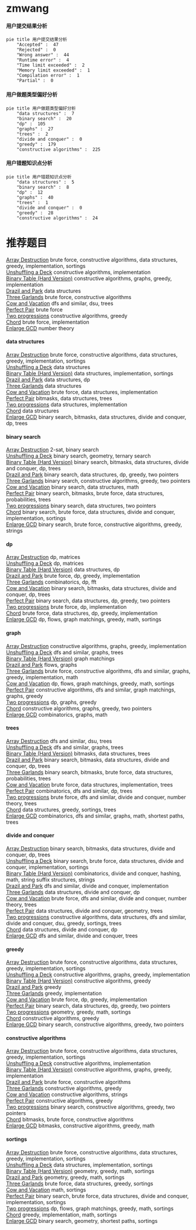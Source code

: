 # zmwang
<!-- tabs:start -->
#### **用户提交结果分析**

```mermaid
pie title 用户提交结果分析
    "Accepted" :  47
    "Rejected" :  0
    "Wrong answer" :  44
    "Runtime error" :  4
    "Time limit exceeded" :  2
    "Memory limit exceeded" :  1
    "Compilation error" :  1
    "Partial" :  0
```
#### **用户做题类型偏好分析**

```mermaid
pie title 用户做题类型偏好分析
    "data structures" :  7
    "binary search" :  20
    "dp" :  105
    "graphs" :  27
    "trees" :  2
    "divide and conquer" :  0
    "greedy" :  179
    "constructive algorithms" :  225
```
#### **用户错题知识点分析**

```mermaid
pie title 用户错题知识点分析
    "data structures" :  5
    "binary search" :  8
    "dp" :  12
    "graphs" :  40
    "trees" :  1
    "divide and conquer" :  0
    "greedy" :  28
    "constructive algorithms" :  24
```
<!-- tabs:end -->
# 推荐题目
[Array Destruction](http://codeforces.com/problemset/problem/1474/C)		brute force,
                        constructive algorithms,
                        data structures,
                        greedy,
                        implementation,
                        sortings		  
[Unshuffling a Deck](http://codeforces.com/problemset/problem/1427/D)		constructive algorithms,
                        implementation		  
[Binary Table (Hard Version)](https://codeforces.com/contest/1440/problem/C2)		constructive algorithms,
                        graphs,
                        greedy,
                        implementation		  
[Drazil and Park](https://codeforces.com/contest/516/problem/C)		data structures		  
[Three Garlands](http://codeforces.com/problemset/problem/911/C)		brute force,
                        constructive algorithms		  
[Cow and Vacation](http://codeforces.com/problemset/problem/1307/F)		dfs and similar,
                        dsu,
                        trees		  
[Perfect Pair](http://codeforces.com/problemset/problem/317/A)		brute force		  
[Two progressions](http://codeforces.com/problemset/problem/125/D)		constructive algorithms,
                        greedy		  
[Chord](http://codeforces.com/problemset/problem/88/A)		brute force,
                        implementation		  
[Enlarge GCD](http://codeforces.com/problemset/problem/1034/A)		number theory		  
<!-- tabs:start -->
#### **data structures**
[Array Destruction](http://codeforces.com/problemset/problem/1474/C)		brute force,
                        constructive algorithms,
                        data structures,
                        greedy,
                        implementation,
                        sortings		  
[Unshuffling a Deck](https://codeforces.com/contest/516/problem/C)		data structures		  
[Binary Table (Hard Version)](http://codeforces.com/problemset/problem/15/D)		data structures,
                        implementation,
                        sortings		  
[Drazil and Park](http://codeforces.com/problemset/problem/1129/D)		data structures,
                        dp		  
[Three Garlands](http://codeforces.com/problemset/problem/477/E)		data structures		  
[Cow and Vacation](http://codeforces.com/problemset/problem/1290/A)		brute force,
                        data structures,
                        implementation		  
[Perfect Pair](http://codeforces.com/problemset/problem/877/E)		bitmasks,
                        data structures,
                        trees		  
[Two progressions](http://codeforces.com/problemset/problem/863/D)		data structures,
                        implementation		  
[Chord](http://codeforces.com/problemset/problem/587/E)		data structures		  
[Enlarge GCD](http://codeforces.com/problemset/problem/1446/C)		binary search,
                        bitmasks,
                        data structures,
                        divide and conquer,
                        dp,
                        trees		  
#### **binary search**
[Array Destruction](http://codeforces.com/problemset/problem/587/D)		2-sat,
                        binary search		  
[Unshuffling a Deck](http://codeforces.com/problemset/problem/1059/D)		binary search,
                        geometry,
                        ternary search		  
[Binary Table (Hard Version)](http://codeforces.com/problemset/problem/1446/C)		binary search,
                        bitmasks,
                        data structures,
                        divide and conquer,
                        dp,
                        trees		  
[Drazil and Park](http://codeforces.com/problemset/problem/1492/C)		binary search,
                        data structures,
                        dp,
                        greedy,
                        two pointers		  
[Three Garlands](http://codeforces.com/problemset/problem/1463/D)		binary search,
                        constructive algorithms,
                        greedy,
                        two pointers		  
[Cow and Vacation](http://codeforces.com/problemset/problem/1490/G)		binary search,
                        data structures,
                        math		  
[Perfect Pair](http://codeforces.com/problemset/problem/1479/D)		binary search,
                        bitmasks,
                        brute force,
                        data structures,
                        probabilities,
                        trees		  
[Two progressions](http://codeforces.com/problemset/problem/1436/E)		binary search,
                        data structures,
                        two pointers		  
[Chord](http://codeforces.com/problemset/problem/1461/D)		binary search,
                        brute force,
                        data structures,
                        divide and conquer,
                        implementation,
                        sortings		  
[Enlarge GCD](http://codeforces.com/problemset/problem/1493/C)		binary search,
                        brute force,
                        constructive algorithms,
                        greedy,
                        strings		  
#### **dp**
[Array Destruction](http://codeforces.com/problemset/problem/498/E)		dp,
                        matrices		  
[Unshuffling a Deck](http://codeforces.com/problemset/problem/621/E)		dp,
                        matrices		  
[Binary Table (Hard Version)](http://codeforces.com/problemset/problem/1129/D)		data structures,
                        dp		  
[Drazil and Park](http://codeforces.com/problemset/problem/1323/A)		brute force,
                        dp,
                        greedy,
                        implementation		  
[Three Garlands](http://codeforces.com/problemset/problem/1439/D)		combinatorics,
                        dp,
                        fft		  
[Cow and Vacation](http://codeforces.com/problemset/problem/1446/C)		binary search,
                        bitmasks,
                        data structures,
                        divide and conquer,
                        dp,
                        trees		  
[Perfect Pair](http://codeforces.com/problemset/problem/1492/C)		binary search,
                        data structures,
                        dp,
                        greedy,
                        two pointers		  
[Two progressions](https://codeforces.com/contest/1457/problem/C)		brute force,
                        dp,
                        implementation		  
[Chord](http://codeforces.com/problemset/problem/1491/C)		brute force,
                        data structures,
                        dp,
                        greedy,
                        implementation		  
[Enlarge GCD](http://codeforces.com/problemset/problem/1437/C)		dp,
                        flows,
                        graph matchings,
                        greedy,
                        math,
                        sortings		  
#### **graph**
[Array Destruction](https://codeforces.com/contest/1440/problem/C2)		constructive algorithms,
                        graphs,
                        greedy,
                        implementation		  
[Unshuffling a Deck](http://codeforces.com/problemset/problem/575/B)		dfs and similar,
                        graphs,
                        trees		  
[Binary Table (Hard Version)](http://codeforces.com/problemset/problem/120/H)		graph matchings		  
[Drazil and Park](http://codeforces.com/problemset/problem/132/E)		flows,
                        graphs		  
[Three Garlands](http://codeforces.com/problemset/problem/1487/C)		brute force,
                        constructive algorithms,
                        dfs and similar,
                        graphs,
                        greedy,
                        implementation,
                        math		  
[Cow and Vacation](http://codeforces.com/problemset/problem/1437/C)		dp,
                        flows,
                        graph matchings,
                        greedy,
                        math,
                        sortings		  
[Perfect Pair](http://codeforces.com/problemset/problem/1470/D)		constructive algorithms,
                        dfs and similar,
                        graph matchings,
                        graphs,
                        greedy		  
[Two progressions](http://codeforces.com/problemset/problem/1476/C)		dp,
                        graphs,
                        greedy		  
[Chord](http://codeforces.com/problemset/problem/1304/D)		constructive algorithms,
                        graphs,
                        greedy,
                        two pointers		  
[Enlarge GCD](http://codeforces.com/problemset/problem/1475/C)		combinatorics,
                        graphs,
                        math		  
#### **trees**
[Array Destruction](http://codeforces.com/problemset/problem/1307/F)		dfs and similar,
                        dsu,
                        trees		  
[Unshuffling a Deck](http://codeforces.com/problemset/problem/575/B)		dfs and similar,
                        graphs,
                        trees		  
[Binary Table (Hard Version)](http://codeforces.com/problemset/problem/877/E)		bitmasks,
                        data structures,
                        trees		  
[Drazil and Park](http://codeforces.com/problemset/problem/1446/C)		binary search,
                        bitmasks,
                        data structures,
                        divide and conquer,
                        dp,
                        trees		  
[Three Garlands](http://codeforces.com/problemset/problem/1479/D)		binary search,
                        bitmasks,
                        brute force,
                        data structures,
                        probabilities,
                        trees		  
[Cow and Vacation](http://codeforces.com/problemset/problem/1511/C)		brute force,
                        data structures,
                        implementation,
                        trees		  
[Perfect Pair](http://codeforces.com/problemset/problem/1499/F)		combinatorics,
                        dfs and similar,
                        dp,
                        trees		  
[Two progressions](http://codeforces.com/problemset/problem/1491/E)		brute force,
                        dfs and similar,
                        divide and conquer,
                        number theory,
                        trees		  
[Chord](http://codeforces.com/problemset/problem/1466/D)		data structures,
                        greedy,
                        sortings,
                        trees		  
[Enlarge GCD](http://codeforces.com/problemset/problem/1495/D)		combinatorics,
                        dfs and similar,
                        graphs,
                        math,
                        shortest paths,
                        trees		  
#### **divide and conquer**
[Array Destruction](http://codeforces.com/problemset/problem/1446/C)		binary search,
                        bitmasks,
                        data structures,
                        divide and conquer,
                        dp,
                        trees		  
[Unshuffling a Deck](http://codeforces.com/problemset/problem/1461/D)		binary search,
                        brute force,
                        data structures,
                        divide and conquer,
                        implementation,
                        sortings		  
[Binary Table (Hard Version)](http://codeforces.com/problemset/problem/1466/G)		combinatorics,
                        divide and conquer,
                        hashing,
                        math,
                        string suffix structures,
                        strings		  
[Drazil and Park](http://codeforces.com/problemset/problem/1490/D)		dfs and similar,
                        divide and conquer,
                        implementation		  
[Three Garlands](https://codeforces.com/contest/1483/problem/C)		data structures,
                        divide and conquer,
                        dp		  
[Cow and Vacation](http://codeforces.com/problemset/problem/1491/E)		brute force,
                        dfs and similar,
                        divide and conquer,
                        number theory,
                        trees		  
[Perfect Pair](http://codeforces.com/problemset/problem/1303/G)		data structures,
                        divide and conquer,
                        geometry,
                        trees		  
[Two progressions](http://codeforces.com/problemset/problem/1494/D)		constructive algorithms,
                        data structures,
                        dfs and similar,
                        divide and conquer,
                        dsu,
                        greedy,
                        sortings,
                        trees		  
[Chord](http://codeforces.com/problemset/problem/1482/E)		data structures,
                        divide and conquer,
                        dp		  
[Enlarge GCD](http://codeforces.com/problemset/problem/566/C)		dfs and similar,
                        divide and conquer,
                        trees		  
#### **greedy**
[Array Destruction](http://codeforces.com/problemset/problem/1474/C)		brute force,
                        constructive algorithms,
                        data structures,
                        greedy,
                        implementation,
                        sortings		  
[Unshuffling a Deck](https://codeforces.com/contest/1440/problem/C2)		constructive algorithms,
                        graphs,
                        greedy,
                        implementation		  
[Binary Table (Hard Version)](http://codeforces.com/problemset/problem/125/D)		constructive algorithms,
                        greedy		  
[Drazil and Park](http://codeforces.com/problemset/problem/472/C)		greedy		  
[Three Garlands](http://codeforces.com/problemset/problem/1097/C)		greedy,
                        implementation		  
[Cow and Vacation](http://codeforces.com/problemset/problem/1323/A)		brute force,
                        dp,
                        greedy,
                        implementation		  
[Perfect Pair](http://codeforces.com/problemset/problem/1492/C)		binary search,
                        data structures,
                        dp,
                        greedy,
                        two pointers		  
[Two progressions](https://codeforces.com/contest/1496/problem/C)		geometry,
                        greedy,
                        math,
                        sortings		  
[Chord](http://codeforces.com/problemset/problem/1493/A)		constructive algorithms,
                        greedy		  
[Enlarge GCD](http://codeforces.com/problemset/problem/1463/D)		binary search,
                        constructive algorithms,
                        greedy,
                        two pointers		  
#### **constructive algorithms**
[Array Destruction](http://codeforces.com/problemset/problem/1474/C)		brute force,
                        constructive algorithms,
                        data structures,
                        greedy,
                        implementation,
                        sortings		  
[Unshuffling a Deck](http://codeforces.com/problemset/problem/1427/D)		constructive algorithms,
                        implementation		  
[Binary Table (Hard Version)](https://codeforces.com/contest/1440/problem/C2)		constructive algorithms,
                        graphs,
                        greedy,
                        implementation		  
[Drazil and Park](http://codeforces.com/problemset/problem/911/C)		brute force,
                        constructive algorithms		  
[Three Garlands](http://codeforces.com/problemset/problem/125/D)		constructive algorithms,
                        greedy		  
[Cow and Vacation](http://codeforces.com/problemset/problem/1504/A)		constructive algorithms,
                        strings		  
[Perfect Pair](http://codeforces.com/problemset/problem/1493/A)		constructive algorithms,
                        greedy		  
[Two progressions](http://codeforces.com/problemset/problem/1463/D)		binary search,
                        constructive algorithms,
                        greedy,
                        two pointers		  
[Chord](https://codeforces.com/contest/1456/problem/B)		bitmasks,
                        brute force,
                        constructive algorithms		  
[Enlarge GCD](http://codeforces.com/problemset/problem/1492/D)		bitmasks,
                        constructive algorithms,
                        greedy,
                        math		  
#### **sortings**
[Array Destruction](http://codeforces.com/problemset/problem/1474/C)		brute force,
                        constructive algorithms,
                        data structures,
                        greedy,
                        implementation,
                        sortings		  
[Unshuffling a Deck](http://codeforces.com/problemset/problem/15/D)		data structures,
                        implementation,
                        sortings		  
[Binary Table (Hard Version)](https://codeforces.com/contest/1496/problem/C)		geometry,
                        greedy,
                        math,
                        sortings		  
[Drazil and Park](http://codeforces.com/problemset/problem/1495/A)		geometry,
                        greedy,
                        math,
                        sortings		  
[Three Garlands](http://codeforces.com/problemset/problem/1497/A)		brute force,
                        data structures,
                        greedy,
                        sortings		  
[Cow and Vacation](http://codeforces.com/problemset/problem/1427/A)		math,
                        sortings		  
[Perfect Pair](http://codeforces.com/problemset/problem/1461/D)		binary search,
                        brute force,
                        data structures,
                        divide and conquer,
                        implementation,
                        sortings		  
[Two progressions](http://codeforces.com/problemset/problem/1437/C)		dp,
                        flows,
                        graph matchings,
                        greedy,
                        math,
                        sortings		  
[Chord](http://codeforces.com/problemset/problem/1473/A)		greedy,
                        implementation,
                        math,
                        sortings		  
[Enlarge GCD](http://codeforces.com/problemset/problem/1486/B)		binary search,
                        geometry,
                        shortest paths,
                        sortings		  
<!-- tabs:end -->
